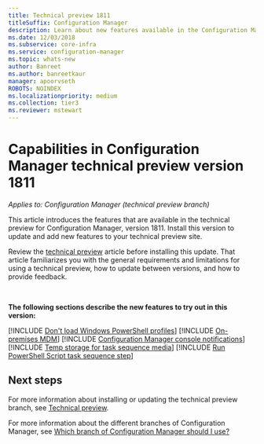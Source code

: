 ```yaml
---
title: Technical preview 1811
titleSuffix: Configuration Manager
description: Learn about new features available in the Configuration Manager technical preview branch version 1811.
ms.date: 12/03/2018
ms.subservice: core-infra
ms.service: configuration-manager
ms.topic: whats-new
author: Banreet
ms.author: banreetkaur
manager: apoorvseth
ROBOTS: NOINDEX
ms.localizationpriority: medium
ms.collection: tier3
ms.reviewer: mstewart
---
```


# Capabilities in Configuration Manager technical preview version 1811

*Applies to: Configuration Manager (technical preview branch)*

This article introduces the features that are available in the technical preview for Configuration Manager, version 1811. Install this version to update and add new features to your technical preview site.

Review the [technical preview](technical-preview.md) article before installing this update. That article familiarizes you with the general requirements and limitations for using a technical preview, how to update between versions, and how to provide feedback.


<!--  Known Issues Template
## Known issues

[!INCLUDE [known issue title](includes/known-issue-bugid.md)]

-->



<br>

**The following sections describe the new features to try out in this version:**

[!INCLUDE [Don't load Windows PowerShell profiles](includes/1811/1359239.md)]
[!INCLUDE [On-premises MDM](includes/1811/1359124.md)]
[!INCLUDE [Configuration Manager console notifications](includes/1811/1318035.md)]
[!INCLUDE [Temp storage for task sequence media](includes/1811/1359388.md)]
[!INCLUDE [Run PowerShell Script task sequence step](includes/1811/1359389.md)]



## Next steps

For more information about installing or updating the technical preview branch, see [Technical preview](technical-preview.md).

For more information about the different branches of Configuration Manager, see [Which branch of Configuration Manager should I use?](../understand/which-branch-should-i-use.md)
